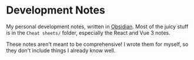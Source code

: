 # Development Notes

My personal development notes, written in [Obsidian](https://obsidian.md). Most of the juicy stuff is in the `Cheat sheets/` folder, especially the React and Vue 3 notes.

These notes aren't meant to be comprehensive! I wrote them for myself, so they don't include things I already know well.

